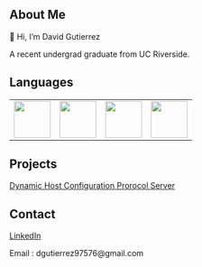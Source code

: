 
<h2> About Me </h2>
👋 Hi, I’m David Gutierrez 
 <p>A recent undergrad graduate from UC Riverside.  </p>

<h2> Languages </h2>
<table>
<tbody>
  <td> 
    <img height=65px src="https://isocpp.org/assets/images/cpp_logo.png"> 
  </td>
  <td> 
    <img height=65px src="https://img.icons8.com/color/2x/python.png"> 
  </td>
  <td> 
    <img height=65px src="https://img.icons8.com/color/2x/javascript.png"> 
  </td>
  <td> 
    <img height=65px src = "https://upload.wikimedia.org/wikipedia/commons/1/19/C_Logo.png">
  </td>

</tbody>
</table>

<h2> Projects </h2>
<p> <a href = "https://github.com/dguti97576/DHCP/">
Dynamic Host Configuration Prorocol Server
</a></p>
<h2> Contact </h2>
<p><a href = https://www.linkedin.com/in/david-gutierrez-g/>
 LinkedIn
 </a></p>
<p> Email : dgutierrez97576@gmail.com </p>

<!---
dguti97576/dguti97576 is a ✨ special ✨ repository because its `README.md` (this file) appears on your GitHub profile.
You can click the Preview link to take a look at your changes.
--->
